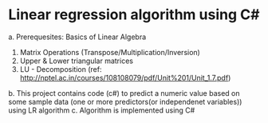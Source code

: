 # Linear regression algorithm using C#

a. Prerequesites: Basics of Linear Algebra

  1. Matrix Operations (Transpose/Multiplication/Inversion)
  2. Upper & Lower triangular matrices
  3. LU - Decomposition (ref:  http://nptel.ac.in/courses/108108079/pdf/Unit%201/Unit_1.7.pdf)

b. This project contains code (c#) to predict a numeric value based on some sample data (one or more predictors(or independenet variables)) using LR algorithm
c. Algorithm is implemented using C#

